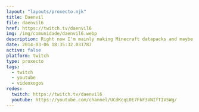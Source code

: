 ```yaml
---
layout: "layouts/proxecto.njk"
title: Daenvil
file: daenvil6
href: https://twitch.tv/daenvil6
img: /img/comunidade/daenvil6.webp
description: Right now I'm mainly making Minecraft datapacks and maybe some other stuff.
date: 2014-03-06 18:35:32.031787
active: false
platform: twitch
type: proxecto
tags:
  - twitch
  - youtube
  - videoxogos
redes:
  twitch: https://twitch.tv/daenvil6
  youtube: https://youtube.com/channel/UCdKcqL0E7FkF3VNIfTIV5Wg/
---
```

